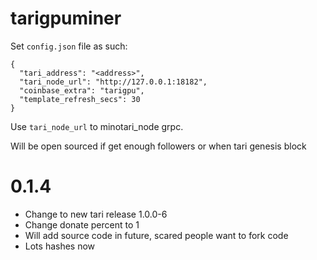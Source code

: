 # tarigpuminer


Set `config.json` file as such:

```
{
  "tari_address": "<address>",
  "tari_node_url": "http://127.0.0.1:18182",
  "coinbase_extra": "tarigpu",
  "template_refresh_secs": 30
}
```

Use `tari_node_url` to minotari_node grpc.

Will be open sourced if get enough followers or when tari genesis block


# 0.1.4
* Change to new tari release 1.0.0-6
* Change donate percent to 1 
* Will add source code in future, scared people want to fork code
* Lots hashes now
